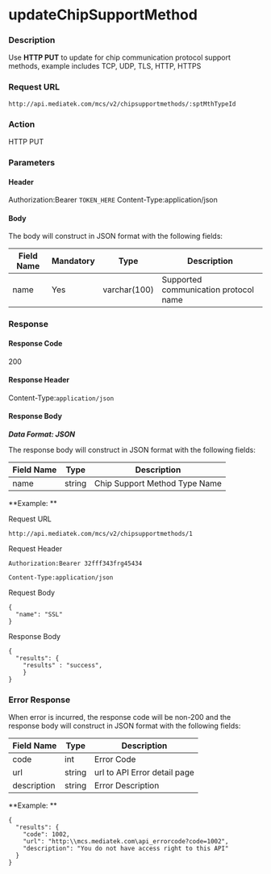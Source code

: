 # updateChipSupportMethod

### Description

Use **HTTP PUT** to update for chip communication protocol support methods, example includes TCP, UDP, TLS, HTTP, HTTPS

### Request URL

```
http://api.mediatek.com/mcs/v2/chipsupportmethods/:sptMthTypeId
```

### Action
HTTP PUT

### Parameters

#### Header

Authorization:Bearer `TOKEN_HERE`
Content-Type:application/json

#### Body

The body will construct in JSON format with the following fields:

| Field Name| Mandatory | Type |Description|
| --- | --- | --- | --- |
| name | Yes |varchar(100) | Supported communication protocol name |


### Response

#### Response Code
200

#### Response Header

Content-Type:`application/json`
#### Response Body

***Data Format: JSON***

The response body will construct in JSON format with the following fields:

| Field Name | Type |Description|
| --- | --- | --- |
| name | string | Chip Support Method Type Name|

**Example: **

Request URL
```
http://api.mediatek.com/mcs/v2/chipsupportmethods/1
```

Request Header

```
Authorization:Bearer 32fff343frg45434

Content-Type:application/json
```

Request Body

```
{
  "name": "SSL"
}
```

Response Body

```
{
  "results": {
    "results" : "success",
    }
}
```

### Error Response

When error is incurred, the response code will be non-200 and the response body will construct in JSON format with the following fields:

| Field Name | Type |Description|
| --- | --- | --- |
| code | int | Error Code |
| url | string | url to API Error detail page |
| description | string | Error Description |

**Example: **
```
{
  "results": {
    "code": 1002,
    "url": "http:\\mcs.mediatek.com\api_errorcode?code=1002",
    "description": "You do not have access right to this API"
  }
}
```




